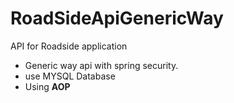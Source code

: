 # RoadSideApiGenericWay
API for Roadside application
- Generic way api with spring security.
- use MYSQL Database
- Using <b>AOP</b>
